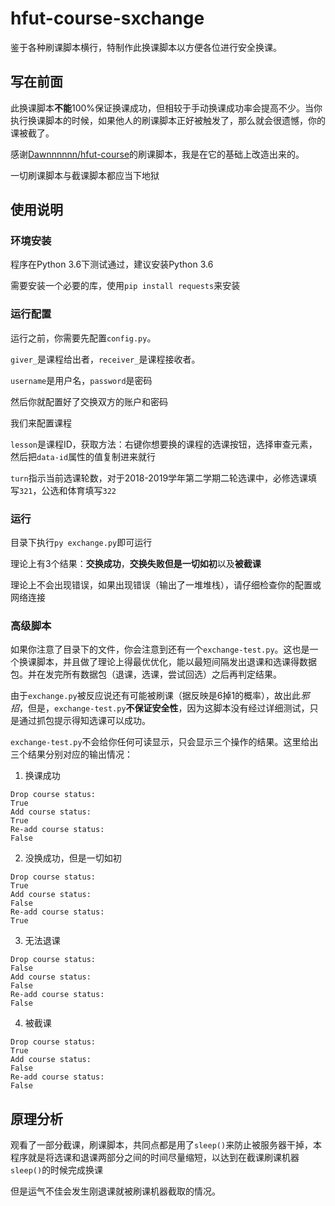 # hfut-course-sxchange

鉴于各种刷课脚本横行，特制作此换课脚本以方便各位进行安全换课。

## 写在前面

此换课脚本**不能**100%保证换课成功，但相较于手动换课成功率会提高不少。当你执行换课脚本的时候，如果他人的刷课脚本正好被触发了，那么就会很遗憾，你的课被截了。

感谢[Dawnnnnnn/hfut-course](https://github.com/Dawnnnnnn/hfut-course)的刷课脚本，我是在它的基础上改造出来的。

一切刷课脚本与截课脚本都应当下地狱

## 使用说明

### 环境安装

程序在Python 3.6下测试通过，建议安装Python 3.6

需要安装一个必要的库，使用`pip install requests`来安装

### 运行配置

运行之前，你需要先配置`config.py`。

`giver_`是课程给出者，`receiver_`是课程接收者。

`username`是用户名，`password`是密码

然后你就配置好了交换双方的账户和密码

我们来配置课程

`lesson`是课程ID，获取方法：右键你想要换的课程的选课按钮，选择审查元素，然后把`data-id`属性的值复制进来就行

`turn`指示当前选课轮数，对于2018-2019学年第二学期二轮选课中，必修选课填写`321`，公选和体育填写`322`

### 运行

目录下执行`py exchange.py`即可运行

理论上有3个结果：**交换成功**，**交换失败但是一切如初**以及**被截课**

理论上不会出现错误，如果出现错误（输出了一堆堆栈），请仔细检查你的配置或网络连接

### 高级脚本

如果你注意了目录下的文件，你会注意到还有一个`exchange-test.py`。这也是一个换课脚本，并且做了理论上得最优优化，能以最短间隔发出退课和选课得数据包。并在发完所有数据包（退课，选课，尝试回选）之后再判定结果。

由于`exchange.py`被反应说还有可能被刷课（据反映是6掉1的概率），故出此*邪招*，但是，`exchange-test.py`**不保证安全性**，因为这脚本没有经过详细测试，只是通过抓包提示得知选课可以成功。

`exchange-test.py`不会给你任何可读显示，只会显示三个操作的结果。这里给出三个结果分别对应的输出情况：

1. 换课成功

```
Drop course status:
True
Add course status:
True
Re-add course status:
False
```

2. 没换成功，但是一切如初

```
Drop course status:
True
Add course status:
False
Re-add course status:
True
```

3. 无法退课

```
Drop course status:
False
Add course status:
False
Re-add course status:
False
```

4. 被截课

```
Drop course status:
True
Add course status:
False
Re-add course status:
False
```

## 原理分析

观看了一部分截课，刷课脚本，共同点都是用了`sleep()`来防止被服务器干掉，本程序就是将选课和退课两部分之间的时间尽量缩短，以达到在截课刷课机器`sleep()`的时候完成换课

但是运气不佳会发生刚退课就被刷课机器截取的情况。
